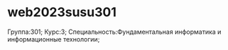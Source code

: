 # web2023susu301
Группа:301; Курс:3; Специальность:Фундаментальная информатика и информационные технологии;
